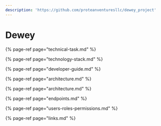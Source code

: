 ```yaml
---
description: 'https://github.com/proteanventuresllc/dewey_project'
---
```


# Dewey



{% page-ref page="technical-task.md" %}

{% page-ref page="technology-stack.md" %}

{% page-ref page="developer-guide.md" %}

{% page-ref page="architecture.md" %}

{% page-ref page="architecture.md" %}

{% page-ref page="endpoints.md" %}

{% page-ref page="users-roles-permissions.md" %}

{% page-ref page="links.md" %}



















